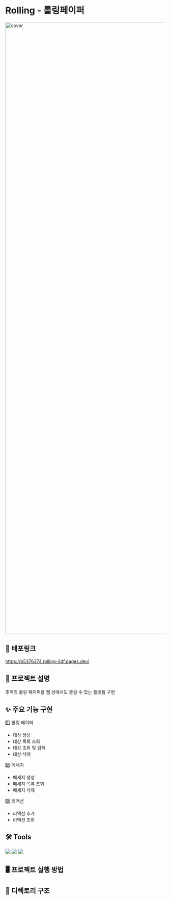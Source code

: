 # Rolling - 롤링페이퍼
<img width="1920" alt="cover" src="https://github.com/1Cheol-and-4-team/Rolling/assets/77719310/3ab8e1b7-407e-4d98-9cb2-1be94a51a8e3">

## 🔗 배포링크
https://b5376374.rolling-3df.pages.dev/

## 📑 프로젝트 설명
추억의 롤링 페이퍼를 웹 상에서도 즐길 수 있는 플랫폼 구현

## ✨ 주요 기능 구현
1️⃣ 롤링 페이퍼
- 대상 생성
- 대상 목록 조회
- 대상 조회 및 검색
- 대상 삭제
  
2️⃣ 메세지
- 메세지 생성
- 메세지 목록 조회
- 메세지 삭제

3️⃣ 리액션
- 리액션 추가
- 리액션 조회

## 🛠️ Tools
<img src="https://img.shields.io/badge/React-61DAFB?style=for-the-badge&logo=react&logoColor=white"> <img src="https://img.shields.io/badge/SCSS-CC6699?style=for-the-badge&logo=sass&logoColor=white"> <img src="https://img.shields.io/badge/npm-CB3837?style=for-the-badge&logo=npm&logoColor=white">

## 🖥️ 프로젝트 실행 방법

## 📁 디렉토리 구조
